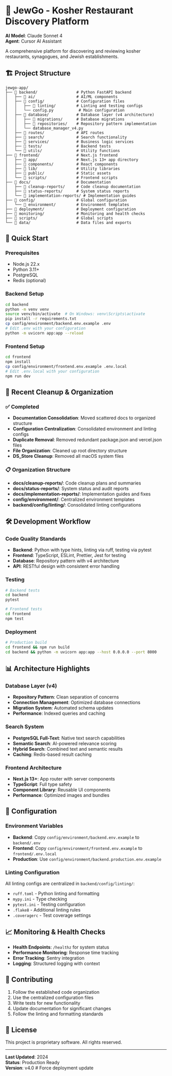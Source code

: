 # 🕍 JewGo - Kosher Restaurant Discovery Platform

**AI Model**: Claude Sonnet 4  
**Agent**: Cursor AI Assistant

A comprehensive platform for discovering and reviewing kosher restaurants, synagogues, and Jewish establishments.

## 🏗️ Project Structure

```
jewgo-app/
├── 📁 backend/                 # Python FastAPI backend
│   ├── 📁 ai/                  # AI/ML components
│   ├── 📁 config/              # Configuration files
│   │   ├── 📁 linting/         # Linting and testing configs
│   │   └── config.py           # Main configuration
│   ├── 📁 database/            # Database layer (v4 architecture)
│   │   ├── 📁 migrations/      # Database migrations
│   │   ├── 📁 repositories/    # Repository pattern implementation
│   │   └── database_manager_v4.py
│   ├── 📁 routes/              # API routes
│   ├── 📁 search/              # Search functionality
│   ├── 📁 services/            # Business logic services
│   ├── 📁 tests/               # Backend tests
│   └── 📁 utils/               # Utility functions
├── 📁 frontend/                # Next.js frontend
│   ├── 📁 app/                 # Next.js 13+ app directory
│   ├── 📁 components/          # React components
│   ├── 📁 lib/                 # Utility libraries
│   ├── 📁 public/              # Static assets
│   └── 📁 scripts/             # Frontend scripts
├── 📁 docs/                    # Documentation
│   ├── 📁 cleanup-reports/     # Code cleanup documentation
│   ├── 📁 status-reports/      # System status reports
│   └── 📁 implementation-reports/ # Implementation guides
├── 📁 config/                  # Global configuration
│   └── 📁 environment/         # Environment templates
├── 📁 deployment/              # Deployment configuration
├── 📁 monitoring/              # Monitoring and health checks
├── 📁 scripts/                 # Global scripts
└── 📁 data/                    # Data files and exports
```

## 🚀 Quick Start

### Prerequisites
- Node.js 22.x
- Python 3.11+
- PostgreSQL
- Redis (optional)

### Backend Setup
```bash
cd backend
python -m venv venv
source venv/bin/activate  # On Windows: venv\Scripts\activate
pip install -r requirements.txt
cp config/environment/backend.env.example .env
# Edit .env with your configuration
python -m uvicorn app:app --reload
```

### Frontend Setup
```bash
cd frontend
npm install
cp config/environment/frontend.env.example .env.local
# Edit .env.local with your configuration
npm run dev
```

## 🧹 Recent Cleanup & Organization

### ✅ Completed
- **Documentation Consolidation**: Moved scattered docs to organized structure
- **Configuration Centralization**: Consolidated environment and linting configs
- **Duplicate Removal**: Removed redundant package.json and vercel.json files
- **File Organization**: Cleaned up root directory structure
- **DS_Store Cleanup**: Removed all macOS system files

### 📋 Organization Structure
- **docs/cleanup-reports/**: Code cleanup plans and summaries
- **docs/status-reports/**: System status and audit reports  
- **docs/implementation-reports/**: Implementation guides and fixes
- **config/environment/**: Centralized environment templates
- **backend/config/linting/**: Consolidated linting configurations

## 🛠️ Development Workflow

### Code Quality Standards
- **Backend**: Python with type hints, linting via ruff, testing via pytest
- **Frontend**: TypeScript, ESLint, Prettier, Jest for testing
- **Database**: Repository pattern with v4 architecture
- **API**: RESTful design with consistent error handling

### Testing
```bash
# Backend tests
cd backend
pytest

# Frontend tests  
cd frontend
npm test
```

### Deployment
```bash
# Production build
cd frontend && npm run build
cd backend && python -m uvicorn app:app --host 0.0.0.0 --port 8000
```

## 📊 Architecture Highlights

### Database Layer (v4)
- **Repository Pattern**: Clean separation of concerns
- **Connection Management**: Optimized database connections
- **Migration System**: Automated schema updates
- **Performance**: Indexed queries and caching

### Search System
- **PostgreSQL Full-Text**: Native text search capabilities
- **Semantic Search**: AI-powered relevance scoring
- **Hybrid Search**: Combined text and semantic results
- **Caching**: Redis-based result caching

### Frontend Architecture
- **Next.js 13+**: App router with server components
- **TypeScript**: Full type safety
- **Component Library**: Reusable UI components
- **Performance**: Optimized images and bundles

## 🔧 Configuration

### Environment Variables
- **Backend**: Copy `config/environment/backend.env.example` to `backend/.env`
- **Frontend**: Copy `config/environment/frontend.env.example` to `frontend/.env.local`
- **Production**: Use `config/environment/backend.production.env.example`

### Linting Configuration
All linting configs are centralized in `backend/config/linting/`:
- `ruff.toml` - Python linting and formatting
- `mypy.ini` - Type checking
- `pytest.ini` - Testing configuration
- `.flake8` - Additional linting rules
- `.coveragerc` - Test coverage settings

## 📈 Monitoring & Health Checks

- **Health Endpoints**: `/healthz` for system status
- **Performance Monitoring**: Response time tracking
- **Error Tracking**: Sentry integration
- **Logging**: Structured logging with context

## 🤝 Contributing

1. Follow the established code organization
2. Use the centralized configuration files
3. Write tests for new functionality
4. Update documentation for significant changes
5. Follow the linting and formatting standards

## 📝 License

This project is proprietary software. All rights reserved.

---

**Last Updated**: 2024  
**Status**: Production Ready  
**Version**: v4.0 # Force deployment update
